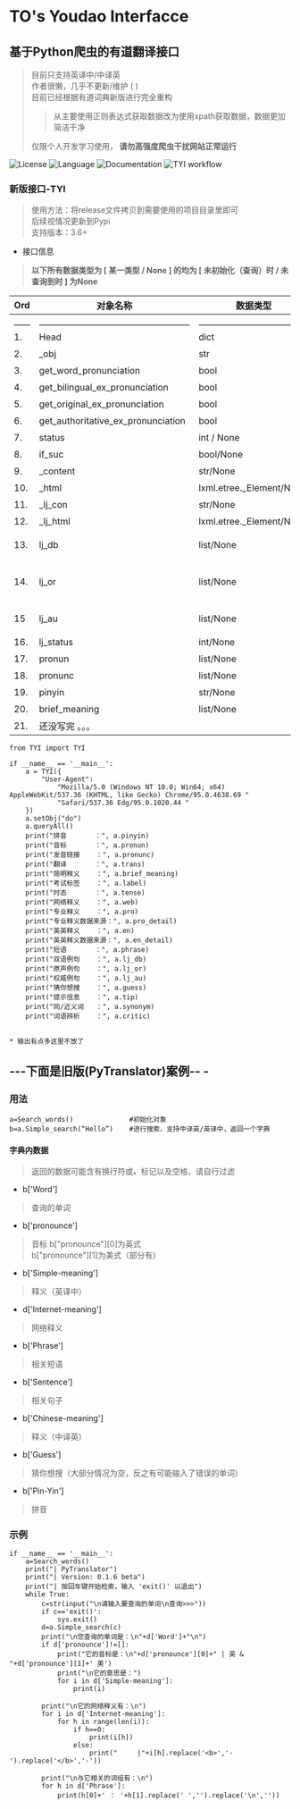 # TO's Youdao Interfacce
## 基于Python爬虫的有道翻译接口
> 目前只支持英译中/中译英 \
> 作者很懒，几乎不更新/维护 (  ) \
> 目前已经根据有道词典新版进行完全重构
> > 从主要使用正则表达式获取数据改为使用xpath获取数据，数据更加简洁干净 
>
> 
> 仅限个人开发学习使用，<b> 请勿高强度爬虫干扰网站正常运行 </b>

<p align="center">

![License](https://img.shields.io/badge/license-MIT-yellow)
![Language](https://img.shields.io/badge/language-Python-blue)
![Documentation](https://img.shields.io/badge/documentation-yes-brightgreen)
![TYI workflow](https://github.com/TimeOoout/TYI/actions/workflows/TYI_test.yml/badge.svg)


</p>


### 新版接口-TYI

> 使用方法：将release文件拷贝到需要使用的项目目录里即可 \
> 后续视情况更新到Pypi \
> 支持版本：3.6+

* 接口信息
> <b>以下所有数据类型为 [ 某一类型 / None ] 的均为 [ 未初始化（查询）时 / 未查询到时 ] 为None </b>

| Ord  | 对象名称 | 数据类型 | 数据结构 | 备注     |
| ----- |------ | -------- | ------- |--------|
| ____      |  _____________________________________     |___________________________       |_________________________________________________________________              | ___________________________________________________________________________      |
| 1.    |Head      | dict     | {"User-Agent" : . . . ( str ) }| 填写有效Header，默认为"Mediapartners-Google"|  
| 2.    |_obj |str | 无     | 通过设置函数修改，不建议自行调用修改 |
| 3.    |get_word_pronunciation | bool | 无 |值为True时会在单词发音list中添加声音文件链接，默认为True|
| 4.    |get_bilingual_ex_pronunciation|bool | 无 |值为True时会在双语例句list中添加声音文件链接，默认为True|
| 5.    |get_original_ex_pronunciation |bool |无 | 值为True时会在原声例句list中添加声音文件链接，默认为True|
| 6.    |get_authoritative_ex_pronunciation |bool |无 | 值为True时会在权威例句list中添加声音文件链接，默认为True|
| 7.    |status |int / None |无 |</b>上一次查询的 <b> 新版数据 </b> http返回值 |
| 8.    |if_suc |bool/None |无 |判断上一次查询是否成功（似乎并没有什么用）|
| 9.    |_content|str/None |html|<b> 新版网页源数据 </b> |
| 10.   | _html | lxml.etree._Element/None | —— | _content经过lxml 中etree解析后的数据；|
| 11.   |_lj_con | str/None | html | </b>上一次查询的 <b> 旧版数据 </b> |
| 12.   | _lj_html | lxml.etree._Element/None | —— |_lj_con经过lxml 中etree解析后的数据；|
| 13.   |lj_db|list/None    | [ [ '1' , '2' , '3' , '4' , '5'  ] , [ . . . ] , . . . ] | 1为例句，2为译句，3为来源，4为英式发音，5为美式发音，若get_bilingual_ex_pronunciation=False则没有4、5|
| 14.   | lj_or | list/None | [ [ '1' , '2' , '3' , '4' （, '5'）  ] , [ . . . ] , . . . ] | 1为例句，若有译句则2为译句，3为来源（向后推），否则2为来源，3为英式发音，4为美式，若get_original_ex_pronunciation=False则没有3、4、（ 5 ） |
| 15  |lj_au | list/None|  [ [ '1' , '2' , '3' , '4'  ] , [ . . . ] , . . . ] |1为例句，2为来源，3为英式发音，4为美式发音，若get_authoritative_ex_pronunciation=False则没有3、4|
| 16.   |lj_status|int/None|无 |值表示例句获取情况（http码）（好像也没什么用）|
| 17.   |pronun|list/None |[ 'Eng' , 'Ame' ] |一般有两个值，前一个为英式发音音标，后一个为美式|
| 18.   |pronunc|list/None|['linkEn','linkAme']|一般有两个值，前一个为英式发音链接，后一个为美式|
| 19.   |pinyin |str/None |  'pinyin'  | 一般有一个值，为拼音 |
| 20.   |brief_meaning |list/None|[ ('1', { '2' : 'a' } ) , . .  . ] |1为词性或序号，2为译文，a为释义 |
| 21. | 还没写完 。。。|


~~~
from TYI import TYI

if __name__ == '__main__':
    a = TYI({
        "User-Agent":
            "Mozilla/5.0 (Windows NT 10.0; Win64; x64) AppleWebKit/537.36 (KHTML, like Gecko) Chrome/95.0.4638.69 "
            "Safari/537.36 Edg/95.0.1020.44 "
    })
    a.setObj("do")
    a.queryAll()
    print("拼音       ：", a.pinyin)
    print("音标       ：", a.pronun)
    print("发音链接    ：", a.pronunc)
    print("翻译       ：", a.trans)
    print("简明释义    ：", a.brief_meaning)
    print("考试标签    ：", a.label)
    print("时态       ：", a.tense)
    print("网络释义    ：", a.web)
    print("专业释义    ：", a.pro)
    print("专业释义数据来源：", a.pro_detail)
    print("英英释义    ：", a.en)
    print("英英释义数据来源：", a.en_detail)
    print("短语       ：", a.phrase)
    print("双语例句    ：", a.lj_db)
    print("原声例句    ：", a.lj_or)
    print("权威例句    ：", a.lj_au)
    print("猜你想搜    ：", a.guess)
    print("提示信息    ：", a.tip)
    print("同/近义词   ：", a.synonym)
    print("词语辨析    ：", a.critic)


* 输出有点多这里不放了

~~~


## ---下面是旧版(PyTranslator)案例-- -

### 用法
~~~
a=Search_words()              #初始化对象
b=a.Simple_search(“Hello”)    #进行搜索，支持中译英/英译中，返回一个字典
~~~
#### 字典内数据
> 返回的数据可能含有换行符或<b>、</b>标记以及空格，请自行过滤
* b['Word']
> 查询的单词
* b['pronounce']
> 音标
> b["pronounce"][0]为英式 \
> b["pronounce"][1]为美式（部分有）
* b['Simple-meaning']
> 释义（英译中）
* d['Internet-meaning']
> 网络释义
* b['Phrase']
> 相关短语
* b['Sentence']
> 相关句子
* b['Chinese-meaning']
> 释义（中译英）
* b['Guess']
> 猜你想搜（大部分情况为空，反之有可能输入了错误的单词）
* b['Pin-Yin']
> 拼音 

### 示例
~~~
if __name__ == '__main__':
    a=Search_words()
    print("| PyTranslator")
    print("| Version: 0.1.6 beta")
    print("| 按回车键开始检索，输入 'exit()' 以退出")
    while True:
        c=str(input("\n请输入要查询的单词\n查询>>>"))
        if c=='exit()':
            sys.exit()
        d=a.Simple_search(c)
        print("\n您查询的单词是：\n"+d['Word']+"\n")
        if d['pronounce']!=[]:
            print("它的音标是：\n"+d['pronounce'][0]+" | 英 & "+d['pronounce'][1]+' 美')
            print("\n它的意思是：")
            for i in d['Simple-meaning']:
                print(i)

        print("\n它的网络释义有：\n")
        for i in d['Internet-meaning']:
            for h in range(len(i)):
                if h==0:
                    print(i[h])
                else:
                    print("     |"+i[h].replace('<b>','-').replace('</b>','-'))

        print("\n与它相关的词组有：\n")
        for h in d['Phrase']:
            print(h[0]+' ： '+h[1].replace(' ','').replace('\n',''))
            
~~~
